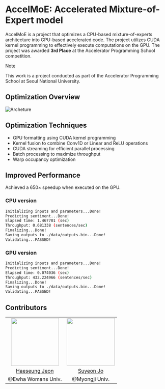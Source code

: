 # AccelMoE: Accelerated Mixture-of-Expert model 
AccelMoE is a project that optimizes a CPU-based mixture-of-experts architecture into GPU-based accelerated code. The project utilizes CUDA kernel programming to effectively execute computations on the GPU. The project was awarded **3rd Place** at the Accelerator Programming School competition.

> [!NOTE]
> This work is a project conducted as part of the Accelerator Programming School at Seoul National University.

## Optimization Overview
![Archeture](https://github.com/user-attachments/assets/d47bdb8a-34e3-4c66-b8c4-47382f1de415)


## Optimization Techniques
- GPU formatting using CUDA kernel programming
- Kernel fusion to combine Conv1D or Linear and ReLU operations
- CUDA streaming for efficient parallel processing
- Batch processing to maximize throughput
- Warp occupancy optimization

## Improved Performance
Achieved a 650× speedup when executed on the GPU.
### CPU version
```bash
Initializing inputs and parameters...Done!
Predicting sentiment...Done!
Elapsed time: 1.467701 (sec)
Throughput: 0.681338 (sentences/sec)
Finalizing...Done!
Saving outputs to ./data/outputs.bin...Done!
Validating...PASSED!
```

### GPU version
```bash
Initializing inputs and parameters...Done!
Predicting sentiment...Done!
Elapsed time: 0.074036 (sec)
Throughput: 432.224966 (sentences/sec)
Finalizing...Done!
Saving outputs to ./data/outputs.bin...Done!
Validating...PASSED!
```

## Contributors
|       |       |
| :---: | :---: |
|<img src="https://avatars.githubusercontent.com/u/89632139?v=4" style="width: 150px;">|<img src="https://avatars.githubusercontent.com/u/113115154?v=4" style="width: 150px;">|
|[Haeseung Jeon](https://github.com/JeonHaeseung)|[Suyeon Jo](https://github.com/Suyeonnie)|
|@Ewha Womans Univ.|@Myongji Univ.|
